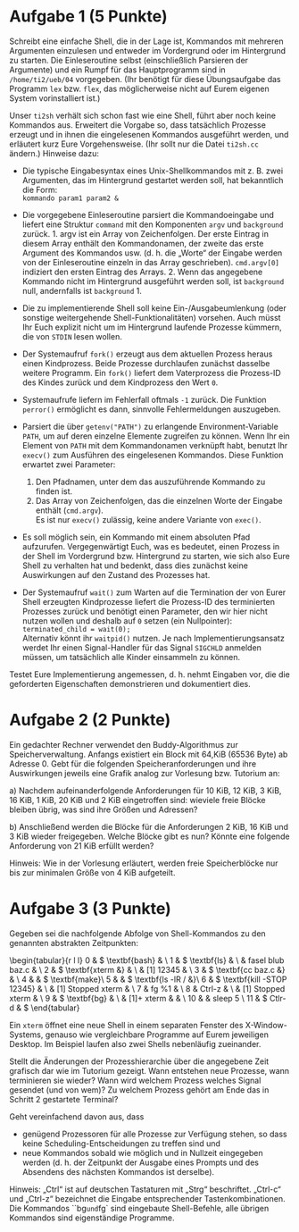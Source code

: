 # Aufgabe 1 (5 Punkte)

Schreibt eine einfache Shell, die in der Lage ist, Kommandos mit
mehreren Argumenten einzulesen und entweder im Vordergrund oder im
Hintergrund zu starten. Die Einleseroutine selbst (einschließlich
Parsieren der Argumente) und ein Rumpf für das Hauptprogramm sind in
`/home/ti2/ueb/04` vorgegeben. (Ihr benötigt für diese Übungsaufgabe
das Programm `lex` bzw. `flex`, das möglicherweise nicht auf Eurem
eigenen System vorinstalliert ist.)

Unser `ti2sh` verhält sich schon fast wie eine Shell, führt
aber noch keine Kommandos aus. Erweitert die Vorgabe so, dass
tatsächlich Prozesse erzeugt und in ihnen die eingelesenen Kommandos
ausgeführt werden, und erläutert kurz Eure Vorgehensweise. (Ihr sollt
nur die Datei `ti2sh.cc` ändern.) Hinweise dazu:

* Die typische Eingabesyntax eines Unix-Shellkommandos mit z. B. zwei
  Argumenten, das im Hintergrund gestartet werden soll, hat bekanntlich
  die Form:  
  `kommando param1 param2 &`

* Die vorgegebene Einleseroutine parsiert die Kommandoeingabe und liefert
  eine Struktur `command` mit den Komponenten `argv` und `background`
  zurück.
      1. argv ist ein Array von Zeichenfolgen. Der erste Eintrag
         in diesem Array enthält den Kommandonamen, der zweite das erste
         Argument des Kommandos usw. (d. h. die „Worte“ der Eingabe werden
         von der Einleseroutine einzeln in das Array
         geschrieben). `cmd.argv[0]` indiziert den ersten Eintrag des
         Arrays.
      2. Wenn das angegebene Kommando nicht im Hintergrund ausgeführt
        werden soll, ist `background` null, andernfalls ist
        `background` 1.

* Die zu implementierende Shell soll keine Ein-/Ausgabeumlenkung
  (oder sonstige weitergehende Shell-Funktionalitäten) vorsehen. Auch
  müsst Ihr Euch explizit nicht um im Hintergrund laufende Prozesse
  kümmern, die von `STDIN` lesen wollen.

* Der Systemaufruf `fork()` erzeugt aus dem aktuellen
  Prozess heraus einen Kindprozess. Beide Prozesse durchlaufen
  zunächst dasselbe weitere Programm. Ein `fork()` liefert dem
  Vaterprozess die Prozess-ID des Kindes zurück und dem Kindprozess
  den Wert `0`.

* Systemaufrufe liefern im Fehlerfall oftmals `-1`
  zurück. Die Funktion `perror()` ermöglicht es dann, sinnvolle
  Fehlermeldungen auszugeben.

* Parsiert die über `getenv("PATH")` zu erlangende Environment-Variable `PATH`, um auf deren einzelne Elemente zugreifen zu können. Wenn Ihr ein Element von `PATH` mit dem Kommandonamen verknüpft habt, benutzt Ihr `execv()` zum Ausführen des eingelesenen Kommandos. Diese Funktion erwartet zwei Parameter:
    1. Den Pfadnamen, unter dem das auszuführende Kommando zu finden ist.
    2. Das Array von Zeichenfolgen, das die einzelnen Worte der Eingabe enthält (`cmd.argv`).  
       Es ist nur `execv()` zulässig, keine andere Variante von `exec()`.
* Es soll möglich sein, ein Kommando mit einem absoluten Pfad
  aufzurufen. Vergegenwärtigt Euch, was es bedeutet, einen Prozess in
  der Shell im Vordergrund bzw. Hintergrund zu starten, wie sich also Eure
  Shell zu verhalten hat und bedenkt, dass dies zunächst keine
  Auswirkungen auf den Zustand des Prozesses hat.
* Der Systemaufruf `wait()` zum Warten auf die Termination
  der von Eurer Shell erzeugten Kindprozesse liefert die Prozess-ID
  des terminierten Prozesses zurück und benötigt einen Parameter, den
  wir hier nicht nutzen wollen und deshalb auf `0` setzen (ein
  Nullpointer): `terminated_child = wait(0);`  
  Alternativ könnt ihr `waitpid()` nutzen. Je nach
  Implementierungsansatz werdet Ihr einen Signal-Handler für das
  Signal `SIGCHLD` anmelden müssen, um tatsächlich alle Kinder
  einsammeln zu können.

Testet Eure Implementierung angemessen, d. h. nehmt Eingaben vor, die
die geforderten Eigenschaften demonstrieren und dokumentiert dies.

# Aufgabe 2 (2 Punkte)

Ein gedachter Rechner verwendet den Buddy-Algorithmus zur
Speicherverwaltung.  Anfangs existiert ein Block mit 64\,KiB
(65536 Byte) ab Adresse 0. Gebt für die folgenden
Speicheranforderungen und ihre Auswirkungen jeweils eine Grafik analog
zur Vorlesung bzw. Tutorium an:

a) Nachdem aufeinanderfolgende Anforderungen für 10 KiB, 12 KiB, 3
  KiB, 16 KiB, 1 KiB, 20 KiB und 2 KiB eingetroffen sind: wieviele
  freie Blöcke bleiben übrig, was sind ihre Größen und Adressen?

b) Anschließend werden die Blöcke für die Anforderungen 2 KiB, 16 KiB
   und 3 KiB wieder freigegeben. Welche Blöcke gibt es nun? Könnte
   eine folgende Anforderung von 21 KiB erfüllt werden?

Hinweis: Wie in der Vorlesung erläutert, werden freie Speicherblöcke
nur bis zur minimalen Größe von 4 KiB aufgeteilt.

# Aufgabe 3 (3 Punkte)

Gegeben sei die nachfolgende Abfolge von Shell-Kommandos zu den
genannten abstrakten Zeitpunkten:

\begin{tabular}{r l l}
 0 & \$ \textbf{bash} & \\
 1 & \$ \textbf{ls} & \\
   & fasel blub baz.c & \\
 2 & \$ \textbf{xterm \&} & \\
   & [1] 12345 & \\
 3 & \$ \textbf{cc baz.c \&} & \\
 4 &  & \$ \textbf{make}\\
 5 &  & \$ \textbf{ls -lR / \&}\\
 6 & \$ \textbf{kill -STOP 12345} & \\
   & [1] Stopped xterm & \\
 7 & fg \%1 & \\
 8 & Ctrl-z & \\
   & [1] Stopped xterm & \\
 9 & \$ \textbf{bg} & \\
   & [1]+ xterm \& & \\
10 & & sleep 5 \\
11 & \$ Ctlr-d & \$
\end{tabular}

Ein `xterm` öffnet eine neue Shell in einem separaten Fenster
des X-Window-Systems, genauso wie vergleichbare Programme auf Eurem
jeweiligen Desktop. Im Beispiel laufen also zwei Shells nebenläufig
zueinander.

Stellt die Änderungen der Prozesshierarchie über die angegebene Zeit
grafisch dar wie im Tutorium gezeigt. Wann entstehen neue Prozesse,
wann terminieren sie wieder? Wann wird welchem Prozess welches Signal
gesendet (und von wem)? Zu welchem Prozess gehört am Ende das in
Schritt 2 gestartete Terminal?

Geht vereinfachend davon aus, dass

* genügend Prozessoren für alle Prozesse zur Verfügung stehen, so dass
   keine Scheduling-Entscheidungen zu treffen sind und
* neue Kommandos sobald wie möglich und in Nullzeit eingegeben werden
   (d. h. der Zeitpunkt der Ausgabe eines Prompts und des Absendens
   des nächsten Kommandos ist derselbe).

Hinweis: „Ctrl“ ist auf deutschen Tastaturen mit „Strg“
beschriftet. „Ctrl-c“ und „Ctrl-z“ bezeichnet die Eingabe
entsprechender Tastenkombinationen. Die Kommandos ``bg` und `fg` sind
eingebaute Shell-Befehle, alle übrigen Kommandos sind eigenständige
Programme.

<!--  LocalWords:  
 -->

<!-- Local Variables: -->
<!-- coding: utf-8 -->
<!-- ispell-local-dictionary: "german-new8" -->
<!-- End: -->
